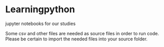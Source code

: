 # Learningpython
jupyter notebooks for our studies 

Some csv and other files are needed as source files in order to run code. 
Please be certain to import the needed files into your source folder.
